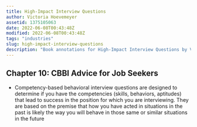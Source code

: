 ```yaml
---
title: High-Impact Interview Questions
author: Victoria Hoevemeyer
assetid: 1375105063
date: 2022-06-08T00:43:48Z
modified: 2022-06-08T00:43:48Z
tags: "industries"
slug: high-impact-interview-questions
description: "Book annotations for High-Impact Interview Questions by Victoria Hoevemeyer"
---
```


## Chapter 10: CBBI Advice for Job Seekers

*  Competency-based behavioral interview questions are designed to determine if you have the competencies (skills, behaviors, aptitudes) that lead to success in the position for which you are interviewing. They are based on the premise that how you have acted in situations in the past is likely the way you will behave in those same or similar situations in the future

